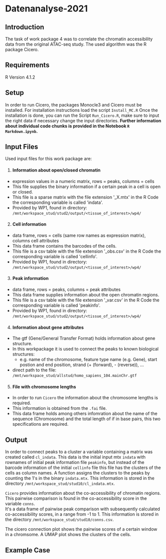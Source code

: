 # Datenanalyse-2021

## Introduction
The task of work package 4 was to correlate the chromatin accessibility data from the original ATAC-seq study. The used algorithm was the R package Cicero. 

## Requirements
R Version 4.1.2

## Setup
In order to run Cicero, the packages Monocle3 and Cicero must be installed. 
For installation instructions load the script `Install_MC.R`
Once the installation is done, you can run the Script `Run_Cicero.R`, make sure to input the right data if necessary change the input directories. 
__Further information about individual code chunks is provided in the Notebook `R Markdown.ipynb`.__

## Input Files 

Used input files for this work package are: 

1. #### Information about open/closed chromatin
* expression values in a numeric matrix, rows = peaks, columns = cells
* This file supplies the binary information if a certain peak in a cell is open or closed.
* This file is a sparse matrix with the file extension '_X.mtx' in the R Code the corresponding variable is called 'indata'. 
* Provided by WP1, found in directory: `/mnt/workspace_stud/stud2/output/<tissue_of_interest>/wp4/`

2. #### Cell information
* data frame, rows = cells (same row names as expression matrix), columns cell attributes 
* This data frame contains the barcodes of the cells. 
* This file is a csv table with the file extension '_obs.csv' in the R Code the corresponding variable is called 'cellinfo'. 
* Provided by WP1, found in directory: `/mnt/workspace_stud/stud2/output/<tissue_of_interest>/wp4/`

3. #### Peak information
* data frame, rows = peaks, columns = peak attributes
* This data frame supplies information about the open chromatin regions. 
* This file is a csv table with the file extension '_var.csv' in the R Code the corresponding variable is called 'peakinfo'. 
* Provided by WP1, found in directory: `/mnt/workspace_stud/stud2/output/<tissue_of_interest>/wp4/`

4. #### Information about gene attributes
* The gtf (Gene/General Transfer Format) holds information about gene structure. 
* In this workpackage it is used to connect the peaks to known biological structures: 
    * e.g. name of the chromosome, feature type name (e.g. Gene), start postion and end position, strand (+ (forward), - (reverse)), ...  
* direct path to the file: `/mnt/workspace_stud/allstud/homo_sapiens_104.mainChr.gtf`

5. #### File with chromosome lengths
* In order to run `Cicero` the information about the chromosome lengths is required. 
* This information is obtained from the `.fai` file. 
* This data frame holds among others infomration about the name of the sequence (Chromosome) and the total length of if in base pairs, this two specifications are  required.

## Output 

In order to connect peaks to a cluster a variable containing a matrix was created called `cl_indata`. This data is the initial input mtx `indata` with rownames of initial peak information file `peakinfo`, but instead of the barcode information of the initial `cellinfo` file this file has the clusters of the cells as column names. 
A function assigns the clusters to the peaks by counting the 1's in the binary `indata.mtx`. This information is stored in the directory `/mnt/workspace_stud/stud10/cl_indata.mtx`. 


`Cicero` provides information about the co-accessibility of chromatin regions. This pairwise comparison is found in the co-accessibility score in the variable  `conns`.  
It's a data frame of pairwise peak comparison with subsequently calculated co-accessibility scores, in a range from -1 to 1. This information is stored in the directory `/mnt/workspace_stud/stud10/conns.csv`. 


The cicero connection plot shows the pairwise scores of a certain window in a chromsome. 
A UMAP plot shows the clusters of the cells. 

## Example Case 
